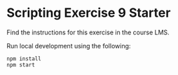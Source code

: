 # Scripting Exercise 9 Starter

Find the instructions for this exercise in the course LMS. 

Run local development using the following:

```
npm install
npm start
```